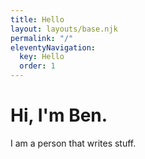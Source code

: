 ```yaml
---
title: Hello
layout: layouts/base.njk
permalink: "/"
eleventyNavigation:
  key: Hello
  order: 1
---
```

# Hi, I'm Ben.

I am a person that writes stuff.
